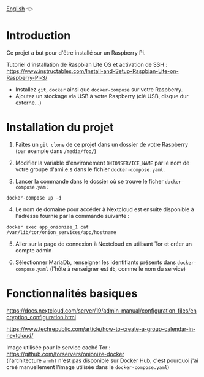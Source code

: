 [English](https://github.com/rriclet/tor-cloud/blob/master/README.md) 👈

# Introduction 

Ce projet a but pour d'être installé sur un Raspberry Pi.

Tutoriel d'installation de Raspbian Lite OS et activation de SSH :
https://www.instructables.com/Install-and-Setup-Raspbian-Lite-on-Raspberry-Pi-3/

- Installez `git`, `docker` ainsi que `docker-compose` sur votre Raspberry.
- Ajoutez un stockage via USB à votre Raspberry (clé USB, disque dur externe...)

# Installation du projet

1. Faites un `git clone` de ce projet dans un dossier de votre Raspberry (par exemple dans `/media/foo/`) 

2. Modifier la variable d'environement `ONIONSERVICE_NAME` par le nom de votre groupe d'ami.e.s dans le fichier `docker-compose.yaml`.

3. Lancer la commande dans le dossier où se trouve le ficher `docker-compose.yaml` 
```
docker-compose up -d
```

4. Le nom de domaine pour accéder à Nextcloud est ensuite disponible à l'adresse fournie par la commande suivante :
```
docker exec app_onionize_1 cat /var/lib/tor/onion_services/app/hostname
```

5. Aller sur la page de connexion à Nextcloud en utilisant Tor et créer un compte admin

6. Sélectionner MariaDb, renseigner les identifiants présents dans `docker-compose.yaml` (l'hôte à renseigner est `db`, comme le nom du service)

# Fonctionnalités basiques

https://docs.nextcloud.com/server/19/admin_manual/configuration_files/encryption_configuration.html

https://www.techrepublic.com/article/how-to-create-a-group-calendar-in-nextcloud/

Image utilisée pour le service caché Tor : https://github.com/torservers/onionize-docker  
(l'architecture `armhf` n'est pas disponible sur Docker Hub, c'est pourquoi j'ai créé manuellement l'image utilisée dans le `docker-compose.yaml`) 

